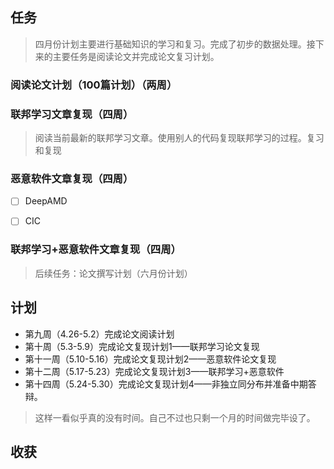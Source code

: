## 任务

> 四月份计划主要进行基础知识的学习和复习。完成了初步的数据处理。接下来的主要任务是阅读论文并完成论文复习计划。

### **阅读论文计划（100篇计划）**（两周）

### **联邦学习文章复现**（四周）

> 阅读当前最新的联邦学习文章。使用别人的代码复现联邦学习的过程。复习和复现



### **恶意软件文章复现**（四周）

- [ ] DeepAMD
- [ ] CIC


### **联邦学习+恶意软件文章复现**（四周）


> 后续任务：论文撰写计划（六月份计划）


## 计划


* 第九周（4.26-5.2）完成论文阅读计划
* 第十周（5.3-5.9）完成论文复现计划1——联邦学习论文复现
* 第十一周（5.10-5.16）完成论文复现计划2——恶意软件论文复现
* 第十二周（5.17-5.23）完成论文复现计划3——联邦学习+恶意软件
* 第十四周（5.24-5.30）完成论文复现计划4——非独立同分布并准备中期答辩。

> 这样一看似乎真的没有时间。自己不过也只剩一个月的时间做完毕设了。


## 收获

